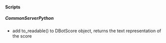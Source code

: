 
#### Scripts
##### CommonServerPython
- add to_readable() to DBotScore object, returns the text representation of the score
